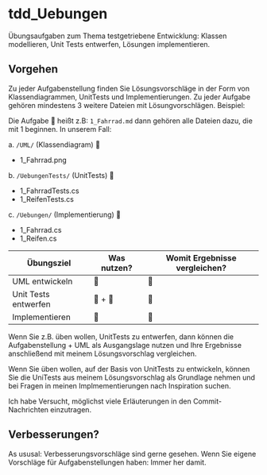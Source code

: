 # tdd_Uebungen
Übungsaufgaben zum Thema testgetriebene Entwicklung: Klassen modellieren, Unit Tests entwerfen, Lösungen implementieren.

## Vorgehen
Zu jeder Aufgabenstellung finden Sie Lösungsvorschläge in der Form von Klassendiagrammen, UnitTests und Implementierungen. Zu jeder Aufgabe gehören mindestens 3 weitere Dateien mit Lösungvorschlägen. Beispiel:

Die Aufgabe :newspaper: heißt z.B: `1_Fahrrad.md` dann gehören alle Dateien dazu, die mit 1 beginnen. In unserem Fall:

a. `/UML/` (Klassendiagram) :art:
- 1_Fahrrad.png 

b. `/UebungenTests/` (UnitTests) :traffic_light:
- 1_FahrradTests.cs
- 1_ReifenTests.cs

c. `/Uebungen/` (Implementierung) :bookmark_tabs:
- 1_Fahrrad.cs
- 1_Reifen.cs


| Übungsziel           | Was nutzen?                             | Womit Ergebnisse vergleichen?   |
|----------------------|-----------------------------------------|---------------------------------|
| UML entwickeln       | :newspaper:                        | :art:            |
| Unit Tests entwerfen | :newspaper: + :art: | :traffic_light: |
| Implementieren       | :traffic_light:       | :bookmark_tabs:            |


Wenn Sie z.B. üben wollen, UnitTests zu entwerfen, dann können die Aufgabenstellung + UML als Ausgangslage nutzen und Ihre Ergebnisse anschließend mit meinem Lösungsvorschlag vergleichen.

Wenn Sie üben wollen, auf der Basis von UnitTests zu entwickeln, können Sie die UniTests aus meinem Lösungsvorschlag als Grundlage nehmen und bei Fragen in meinen Implmementierungen nach Inspiration suchen.

Ich habe Versucht, möglichst viele Erläuterungen in den Commit-Nachrichten einzutragen.

## Verbesserungen?
As ususal: Verbesserungsvorschläge sind gerne gesehen. Wenn Sie eigene Vorschläge für Aufgabenstellungen haben: Immer her damit.
